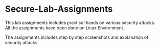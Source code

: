 # Secure-Lab-Assignments

This lab assignments includes practical hands on various security attacks. All the assignments have been done on Linux Environment.

The assignments includes step by step screenshots and explanation of security attacks. 
